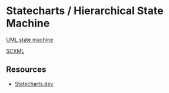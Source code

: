 # Statecharts / Hierarchical State Machine

[UML state machine](https://en.wikipedia.org/wiki/UML\_state\_machine#Hierarchically\_nested\_states)

[SCXML](https://en.wikipedia.org/wiki/SCXML)

## Resources

* [Statecharts.dev](https://statecharts.dev)
